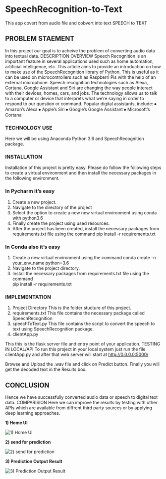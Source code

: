 # SpeechRecognition-to-Text
This app covert from audio file and cobvert into text
 SPEECH to TEXT

## PROBLEM STAEMENT
In this project our goal is to acheive the problem of converting audio data into textual data.
DESCRIPTION OVERVIEW
Speech Recognition is an important feature in several applications used such as home automation, artificial intelligence, etc. This article aims to provide an introduction on how to make use of the SpeechRecognition library of Python. This is useful as it can be used on microcontrollers such as Raspberri Pis with the help of an external microphone.
Speech recognition technologies such as Alexa, Cortana, Google Assistant and Siri are changing the way people interact with their devices, homes, cars, and jobs. The technology allows us to talk to a computer or device that interprets what we’re saying in order to respond to our question or command.
Popular digital assistants, include:
⦁	Amazon’s Alexa
⦁	Apple’s Siri
⦁	Google’s Google Assistant
⦁	Microsoft’s Cortana

### TECHNOLOGY USE
Here we will be using  Anaconda Python 3.6 and SpeechRecognition package.

### INSTALLATION
Installation of this project is pretty easy. Please do follow the following steps to create a virtual environment and then install the necessary packages in the following environment.

### In Pycharm it’s easy 

1. Create a new project.
2. Navigate to the directory of the project
3. Select the option to create a new new virtual environment using conda with python3.6
4. Finally create the project using used resources.
5. After the project has been created, install the necessary packages from requirements.txt file using the command pip install -r requirements.txt


### In Conda also it’s easy

1. Create a new virtual environment using the command
    conda create -n your_env_name python=3.6
2. Navigate to the project directory.
3. Install the necessary packages from requirements.txt file using the command         
pip install -r requirements.txt

### IMPLEMENTATION
1. Project Directory
This is the folder stucture of this project.
2. requirements.txt
 This file contains the necessary package called SpeechRecognition
3. speechToText.py
This file contains the script to convert the speech to text using SpeechRecognition package.
4. clientApp.py


This this is the flask server file and entry point of your application.
TESTING IN LOCAL/API
To run this project in your local system just run the file clientApp.py and after that web server will start at http://0.0.0.0:5000/
 
Browse and Upload the .wav file and click on Predict button.
 Finally you will get the decoded text in the Results box.

## CONCLUSION

Hence we have successfully converted audio data or speech to digital text data.
COMPARISION
Here we can improve the results by testing with other APIs which are available from diffrent third party sources or by applying deep learning approaches.

**1) Home UI**

![1) Home UI](https://github.com/sohel-jagirdar/SpeechRecognition-to-Text/assets/52422511/23c5c7fa-ff6e-40c3-b4dd-7216d45f5135)

**2) send for prediction**

![2) send for prediction](https://github.com/sohel-jagirdar/SpeechRecognition-to-Text/assets/52422511/51b9c39f-4f2b-4ef8-b711-c7bf12794017)

**3) Prediction Output Result**

![3) Prediction Output Result](https://github.com/sohel-jagirdar/SpeechRecognition-to-Text/assets/52422511/780191ff-1524-4b18-a5b8-d5fc761955fb)

